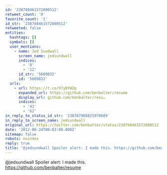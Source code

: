 ```yaml
---
id: '238788461572800512'
retweet_count: '0'
favorite_count: '1'
id_str: '238788461572800512'
retweeted: false
entities:
  hashtags: []
  symbols: []
  user_mentions:
    - name: Jed Sundwall
      screen_name: jedsundwall
      indices:
        - '0'
        - '12'
      id_str: '5689832'
      id: '5689832'
  urls:
    - url: https://t.co/97yDtWZq
      expanded_url: https://github.com/benbalter/resume
      display_url: github.com/benbalter/resu…
      indices:
        - '41'
        - '62'
in_reply_to_status_id_str: '238787968825970689'
in_reply_to_screen_name: jedsundwall
original_url: https://twitter.com/benbalter/status/238788461572800512
date: '2012-08-24T00:03:00.000Z'
sitemap: false
robots: noindex
reply: true
title: '@jedsundwall Spoiler alert: I made this. https://github.com/benbalter/resume'
---
```


@jedsundwall Spoiler alert: I made this. https://github.com/benbalter/resume